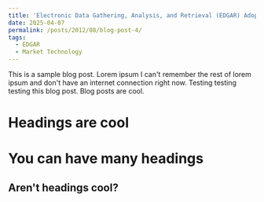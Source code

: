 ```yaml
---
title: 'Electronic Data Gathering, Analysis, and Retrieval (EDGAR) Adoption List'
date: 2025-04-07
permalink: /posts/2012/08/blog-post-4/
tags:
  - EDGAR
  - Market Technology
---
```


This is a sample blog post. Lorem ipsum I can't remember the rest of lorem ipsum and don't have an internet connection right now. Testing testing testing this blog post. Blog posts are cool.

Headings are cool
======

You can have many headings
======

Aren't headings cool?
------
